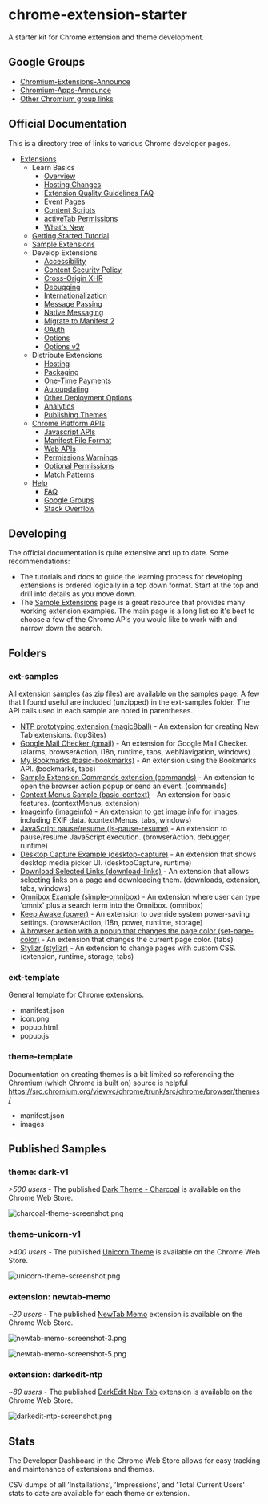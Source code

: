 # chrome-extension-starter

A starter kit for Chrome extension and theme development.

## Google Groups

- [Chromium-Extensions-Announce](https://groups.google.com/a/chromium.org/forum/#!forum/chromium-extensions)
- [Chromium-Apps-Announce](https://groups.google.com/a/chromium.org/forum/#!forum/chromium-apps)
- [Other Chromium group links](https://www.chromium.org/developers/discussion-groups)

## Official Documentation

This is a directory tree of links to various Chrome developer pages. 

- [Extensions](https://developer.chrome.com/extensions)
    - Learn Basics
        - [Overview](https://developer.chrome.com/extensions/overview)
        - [Hosting Changes](https://developer.chrome.com/extensions/hosting_changes)
        - [Extension Quality Guidelines FAQ](https://developer.chrome.com/extensions/single_purpose)
        - [Event Pages](https://developer.chrome.com/extensions/event_pages)
        - [Content Scripts](https://developer.chrome.com/extensions/content_scripts)
        - [activeTab Permissions](https://developer.chrome.com/extensions/activeTab)
        - [What's New](https://developer.chrome.com/extensions/whats_new)
    - [Getting Started Tutorial](https://developer.chrome.com/extensions/getstarted)
    - [Sample Extensions](https://developer.chrome.com/extensions/samples)
    - Develop Extensions
        - [Accessibility](https://developer.chrome.com/extensions/a11y)
        - [Content Security Policy](https://developer.chrome.com/extensions/contentSecurityPolicy)
        - [Cross-Origin XHR](https://developer.chrome.com/extensions/xhr)
        - [Debugging](https://developer.chrome.com/extensions/tut_debugging)
        - [Internationalization](https://developer.chrome.com/extensions/i18n)
        - [Message Passing](https://developer.chrome.com/extensions/messaging)
        - [Native Messaging](https://developer.chrome.com/extensions/nativeMessaging)
        - [Migrate to Manifest 2](https://developer.chrome.com/extensions/tut_migration_to_manifest_v2)
        - [OAuth](https://developer.chrome.com/extensions/tut_oauth)
        - [Options](https://developer.chrome.com/extensions/options)
        - [Options v2](https://developer.chrome.com/extensions/optionsV2)
    - Distribute Extensions
        - [Hosting](https://developer.chrome.com/extensions/hosting)
        - [Packaging](https://developer.chrome.com/extensions/packaging)
        - [One-Time Payments](https://developer.chrome.com/webstore/one_time_payments)
        - [Autoupdating](https://developer.chrome.com/extensions/autoupdate)
        - [Other Deployment Options](https://developer.chrome.com/extensions/external_extensions)
        - [Analytics](https://developer.chrome.com/apps/analytics)
        - [Publishing Themes](https://developer.chrome.com/extensions/themes)
    - [Chrome Platform APIs](https://developer.chrome.com/extensions/api_index)
        - [Javascript APIs](https://developer.chrome.com/extensions/api_index)
        - [Manifest File Format](https://developer.chrome.com/extensions/manifest)
        - [Web APIs](https://developer.chrome.com/extensions/api_other)
        - [Permissions Warnings](https://developer.chrome.com/extensions/permission_warnings)
        - [Optional Permissions](https://developer.chrome.com/extensions/permissions)
        - [Match Patterns](https://developer.chrome.com/extensions/match_patterns)
    - [Help](https://developer.chrome.com/extensions/faq)
        - [FAQ](https://developer.chrome.com/extensions/faq)
        - [Google Groups](https://groups.google.com/a/chromium.org/forum/#!forum/chromium-extensions)
        - [Stack Overflow](http://stackoverflow.com/tags/google-chrome-extension/info)

## Developing

The official documentation is quite extensive and up to date. Some recommendations:

- The tutorials and docs to guide the learning process for developing extensions is ordered logically in a top down format. Start at the top and drill into details as you move down.
- The [Sample Extensions](https://developer.chrome.com/extensions/samples) page is a great resource that provides many working extension examples. The main page is a long list so it's best to choose a few of the Chrome APIs you would like to work with and narrow down the search.



## Folders


### ext-samples

All extension samples (as zip files) are available on the [samples](https://developer.chrome.com/extensions/samples) page. A few that I found useful are included (unzipped) in the ext-samples folder. The API calls used in each sample are noted in parentheses.

- [NTP prototyping extension (magic8ball)](https://developer.chrome.com/extensions/samples#search:topsites) - An extension for creating New Tab extensions. (topSites)
- [Google Mail Checker (gmail)](https://developer.chrome.com/extensions/samples#search:mail) - An extension for Google Mail Checker. (alarms, browserAction, i18n, runtime, tabs, webNavigation, windows)
- [My Bookmarks (basic-bookmarks)](https://developer.chrome.com/extensions/samples#search:bookmarks) - An extension using the Bookmarks API. (bookmarks, tabs)
- [Sample Extension Commands extension (commands)](https://developer.chrome.com/extensions/samples#search:commands) - An extension to open the browser action popup or send an event. (commands)
- [Context Menus Sample (basic-context)](https://developer.chrome.com/extensions/samples#search:contextmenus) - An extension for basic features. (contextMenus, extension)
- [Imageinfo (imageinfo)](https://developer.chrome.com/extensions/samples#search:contextmenus) - An extension to get image info for images, including EXIF data. (contextMenus, tabs, windows)
- [JavaScript pause/resume (js-pause-resume)](https://developer.chrome.com/extensions/samples#search:debugger) - An extension to pause/resume JavaScript execution. (browserAction, debugger, runtime) 
- [Desktop Capture Example (desktop-capture)](https://developer.chrome.com/extensions/samples#search:desktopcapture) - An extension that shows desktop media picker UI. (desktopCapture, runtime)
- [Download Selected Links (download-links)](https://developer.chrome.com/extensions/samples#search:downloads) - An extension that allows selecting links on a page and downloading them. (downloads, extension, tabs, windows)
- [Omnibox Example (simple-omnibox)](https://developer.chrome.com/extensions/samples#search:omnibox) - An extension where user can type 'omnix' plus a search term into the Omnibox. (omnibox)
- [Keep Awake (power)](https://developer.chrome.com/extensions/samples#search:power) - An extension to override system power-saving settings. (browserAction, i18n, power, runtime, storage)
- [A browser action with a popup that changes the page color (set-page-color)](https://developer.chrome.com/extensions/samples#search:tabs) - An extension that changes the current page color. (tabs)
- [Stylizr (stylizr)](https://developer.chrome.com/extensions/samples#search:tabs) - An extension to change pages with custom CSS. (extension, runtime, storage, tabs)


### ext-template

General template for Chrome extensions.
- manifest.json
- icon.png
- popup.html
- popup.js

### theme-template

Documentation on creating themes is a bit limited so referencing the Chromium (which Chrome is built on) source is helpful https://src.chromium.org/viewvc/chrome/trunk/src/chrome/browser/themes/
- manifest.json
- images


## Published Samples

### theme: dark-v1

*>500 users* - The published [Dark Theme - Charcoal](https://chrome.google.com/webstore/detail/dark-theme-charcoal/bookmfpildhgmigenbeeonhljjbgfple) is available on the Chrome Web Store.

![charcoal-theme-screenshot.png](/images/charcoal-theme-screenshot.png?raw=true)


### theme-unicorn-v1

*>400 users* - The published [Unicorn Theme](https://chrome.google.com/webstore/detail/unicorn-theme/cmocghjdibclgmdlkmmdpinlmfandkfh) is available on the Chrome Web Store.

![unicorn-theme-screenshot.png](/images/unicorn-theme-screenshot.png?raw=true)


### extension: newtab-memo

*~20 users* - The published [NewTab Memo](https://chrome.google.com/webstore/detail/newtab-memo/gmahiocgkhbehfpmdndjpppdehlccaoh) extension is available on the Chrome Web Store.

![newtab-memo-screenshot-3.png](/images/newtab-memo-screenshot-3.png?raw=true)

![newtab-memo-screenshot-5.png](/images/newtab-memo-screenshot-5.png?raw=true)


### extension: darkedit-ntp

*~80 users* - The published [DarkEdit New Tab](https://chrome.google.com/webstore/detail/darkedit-new-tab/lcjehgmglbjnagbdcbobefdbpeippiig) extension is available on the Chrome Web Store.

![darkedit-ntp-screenshot.png](/images/darkedit-ntp-screenshot.png?raw=true)


## Stats

The Developer Dashboard in the Chrome Web Store allows for easy tracking and maintenance of extensions and themes.

CSV dumps of all 'Installations', 'Impressions', and 'Total Current Users' stats to date are available for each theme or extension.

